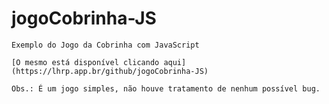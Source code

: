 # jogoCobrinha-JS
	Exemplo do Jogo da Cobrinha com JavaScript
	
	[O mesmo está disponível clicando aqui](https://lhrp.app.br/github/jogoCobrinha-JS)

	Obs.: É um jogo simples, não houve tratamento de nenhum possível bug.
